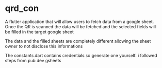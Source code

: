 # qrd_con
A flutter application that will allow users to fetch data from a google sheet. Once the QR is scanned the data will be fetched and the selected fields will be filled in the target google sheet

The data and the filled sheets are completely different allowing the sheet owner to not disclose this informations

The constants.dart contains credentials so generate one yourself. i followed steps from pub.dev gsheets
 
 
